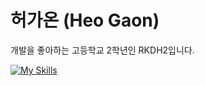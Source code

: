 # 허가온 (Heo Gaon)
개발을 좋아하는 고등학교 2학년인 RKDH2입니다.

[![My Skills](https://skillicons.dev/icons?i=github,discord,js,react,nextjs,python,java,kotlin,idea,mongodb,pycharm)](https://skillicons.dev)
